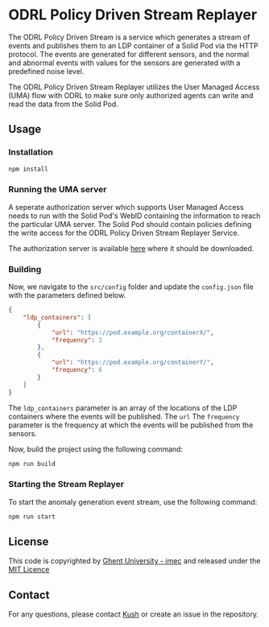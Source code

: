 # ODRL Policy Driven Stream Replayer

The ODRL Policy Driven Stream is a service which generates a stream of events and publishes them to an LDP container of a Solid Pod via the HTTP protocol. The events are generated for different sensors, and the normal and abnormal events with values for the sensors are generated with a predefined noise level. 

The ODRL Policy Driven Stream Replayer utilizes the User Managed Access (UMA) flow with ODRL to make sure only authorized agents can write and read the data from the Solid Pod. 

## Usage

### Installation

```bash
npm install
```

### Running the UMA server

A seperate authorization server which supports User Managed Access needs to run with the Solid Pod's WebID containing the information to reach the particular UMA server. The Solid Pod should contain policies defining the write access for the ODRL Policy Driven Stream Replayer Service.

The authorization server is available [here](https://github.com/SolidLabResearch/user-managed-access/tree/project/pacsoi-poc1) where it should be downloaded.

### Building

Now, we navigate to the `src/config` folder and update the `config.json` file with the parameters defined below.

```json
{
    "ldp_containers": [
        {
            "url": "https://pod.example.org/containerX/",
            "frequency": 2
        },
        {
            "url": "https://pod.example.org/containerY/",
            "frequency": 6
        }
    ]
}
```

The `ldp_containers` parameter is an array of the locations of the LDP containers where the events will be published. The `url`  The `frequency` parameter is the frequency at which the events will be published from the sensors.

Now, build the project using the following command:

```bash
npm run build
```

### Starting the Stream Replayer
To start the anomaly generation event stream, use the following command:

```bash
npm run start
```

## License

This code is copyrighted by [Ghent University - imec](https://www.ugent.be/ea/idlab/en) and released under the [MIT Licence](./LICENCE.md)


## Contact

For any questions, please contact [Kush](mailto:kushagrasingh.bisen@ugent.be) or create an issue in the repository.
